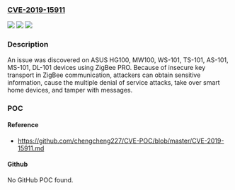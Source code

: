 ### [CVE-2019-15911](https://cve.mitre.org/cgi-bin/cvename.cgi?name=CVE-2019-15911)
![](https://img.shields.io/static/v1?label=Product&message=n%2Fa&color=blue)
![](https://img.shields.io/static/v1?label=Version&message=n%2Fa&color=blue)
![](https://img.shields.io/static/v1?label=Vulnerability&message=n%2Fa&color=brighgreen)

### Description

An issue was discovered on ASUS HG100, MW100, WS-101, TS-101, AS-101, MS-101, DL-101 devices using ZigBee PRO. Because of insecure key transport in ZigBee communication, attackers can obtain sensitive information, cause the multiple denial of service attacks, take over smart home devices, and tamper with messages.

### POC

#### Reference
- https://github.com/chengcheng227/CVE-POC/blob/master/CVE-2019-15911.md

#### Github
No GitHub POC found.

